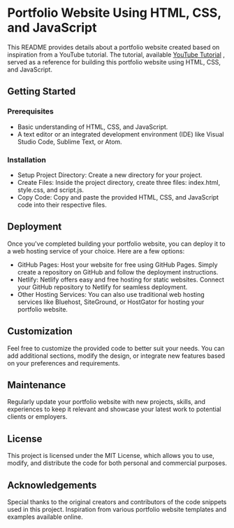 # Portfolio Website Using HTML, CSS, and JavaScript

This README provides details about a portfolio website created based on inspiration from a YouTube tutorial. The tutorial, available [YouTube Tutorial](https://www.youtube.com/watch?v=0YFrGy_mzjY&t=6515s)
, served as a reference for building this portfolio website using HTML, CSS, and JavaScript.
## Getting Started

### Prerequisites
- Basic understanding of HTML, CSS, and JavaScript.
- A text editor or an integrated development environment (IDE) like Visual Studio Code, Sublime Text, or Atom.

### Installation
- Setup Project Directory: Create a new directory for your project.
- Create Files: Inside the project directory, create three files: index.html, style.css, and script.js.
- Copy Code: Copy and paste the provided HTML, CSS, and JavaScript code into their respective files.

## Deployment
Once you've completed building your portfolio website, you can deploy it to a web hosting service of your choice. Here are a few options:

- GitHub Pages: Host your website for free using GitHub Pages. Simply create a repository on GitHub and follow the deployment instructions.
- Netlify: Netlify offers easy and free hosting for static websites. Connect your GitHub repository to Netlify for seamless deployment.
- Other Hosting Services: You can also use traditional web hosting services like Bluehost, SiteGround, or HostGator for hosting your portfolio website.

## Customization
Feel free to customize the provided code to better suit your needs. You can add additional sections, modify the design, or integrate new features based on your preferences and requirements.

## Maintenance
Regularly update your portfolio website with new projects, skills, and experiences to keep it relevant and showcase your latest work to potential clients or employers.

## License
This project is licensed under the MIT License, which allows you to use, modify, and distribute the code for both personal and commercial purposes.

## Acknowledgements
Special thanks to the original creators and contributors of the code snippets used in this project.
Inspiration from various portfolio website templates and examples available online.

